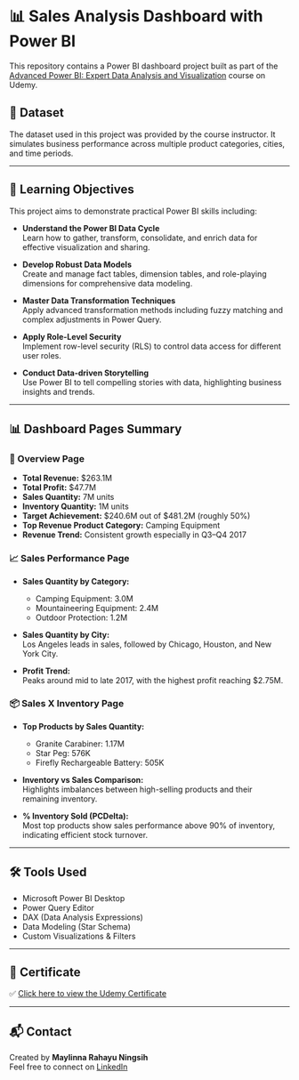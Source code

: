 # 📊 Sales Analysis Dashboard with Power BI

This repository contains a Power BI dashboard project built as part of the [Advanced Power BI: Expert Data Analysis and Visualization](https://www.udemy.com/certificate/UC-9df87c15-7ec5-4a8d-885c-9175c4a78d65/) course on Udemy.

## 📁 Dataset
The dataset used in this project was provided by the course instructor. It simulates business performance across multiple product categories, cities, and time periods.

---

## 🎯 Learning Objectives

This project aims to demonstrate practical Power BI skills including:

- **Understand the Power BI Data Cycle**  
  Learn how to gather, transform, consolidate, and enrich data for effective visualization and sharing.

- **Develop Robust Data Models**  
  Create and manage fact tables, dimension tables, and role-playing dimensions for comprehensive data modeling.

- **Master Data Transformation Techniques**  
  Apply advanced transformation methods including fuzzy matching and complex adjustments in Power Query.

- **Apply Role-Level Security**  
  Implement row-level security (RLS) to control data access for different user roles.

- **Conduct Data-driven Storytelling**  
  Use Power BI to tell compelling stories with data, highlighting business insights and trends.

---

## 📊 Dashboard Pages Summary

### 📌 Overview Page
- **Total Revenue:** $263.1M  
- **Total Profit:** $47.7M  
- **Sales Quantity:** 7M units  
- **Inventory Quantity:** 1M units  
- **Target Achievement:** $240.6M out of $481.2M (roughly 50%)  
- **Top Revenue Product Category:** Camping Equipment  
- **Revenue Trend:** Consistent growth especially in Q3–Q4 2017

### 📈 Sales Performance Page
- **Sales Quantity by Category:**  
  - Camping Equipment: 3.0M  
  - Mountaineering Equipment: 2.4M  
  - Outdoor Protection: 1.2M  

- **Sales Quantity by City:**  
  Los Angeles leads in sales, followed by Chicago, Houston, and New York City.

- **Profit Trend:**  
  Peaks around mid to late 2017, with the highest profit reaching $2.75M.

### 📦 Sales X Inventory Page
- **Top Products by Sales Quantity:**  
  - Granite Carabiner: 1.17M  
  - Star Peg: 576K  
  - Firefly Rechargeable Battery: 505K

- **Inventory vs Sales Comparison:**  
  Highlights imbalances between high-selling products and their remaining inventory.

- **% Inventory Sold (PCDelta):**  
  Most top products show sales performance above 90% of inventory, indicating efficient stock turnover.

---

## 🛠 Tools Used

- Microsoft Power BI Desktop
- Power Query Editor
- DAX (Data Analysis Expressions)
- Data Modeling (Star Schema)
- Custom Visualizations & Filters

---

## 📃 Certificate

✅ [Click here to view the Udemy Certificate](https://www.udemy.com/certificate/UC-9df87c15-7ec5-4a8d-885c-9175c4a78d65/)

---

## 📬 Contact

Created by **Maylinna Rahayu Ningsih**  
Feel free to connect on [LinkedIn](https://www.linkedin.com)


